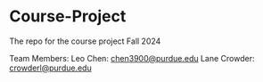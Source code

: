# Course-Project
The repo for the course project Fall 2024

Team Members:
  Leo Chen: chen3900@purdue.edu
  Lane Crowder: crowderl@purdue.edu

